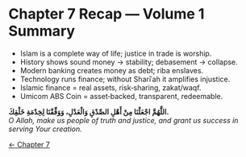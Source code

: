 
# Chapter 7 Recap — Volume 1 Summary

- Islam is a complete way of life; justice in trade is worship.  
- History shows sound money → stability; debasement → collapse.  
- Modern banking creates money as debt; riba enslaves.  
- Technology runs finance; without Sharīʿah it amplifies injustice.  
- Islamic finance = real assets, risk‑sharing, zakat/waqf.  
- Umicom ABS Coin = asset‑backed, transparent, redeemable.

**اللَّهُمَّ اجْعَلْنَا مِنْ أَهْلِ الصِّدْقِ وَالْعَدْلِ، وَوَفِّقْنَا لِخِدْمَةِ خَلْقِكَ.**  
*O Allah, make us people of truth and justice, and grant us success in serving Your creation.*

[← Chapter 7](chapter07_umicom_abs_coin.md)
